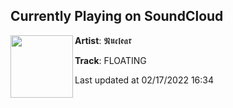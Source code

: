 ## Currently Playing on SoundCloud

[<img align="left" width="100" src="https://i1.sndcdn.com/artworks-ADozPDGIOyzJ4kpy-HScgug-t500x500.jpg">](https://soundcloud.com/nuclear808/floating)

**Artist**: 𝕹𝖚𝖈𝖑𝖊𝖆𝖗 

**Track**: FLOATING

Last updated at 02/17/2022 16:34
